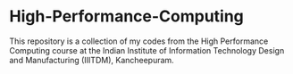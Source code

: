 ﻿# High-Performance-Computing

This repository is a collection of my codes from the High Performance Computing course at the Indian Institute of Information Technology Design and Manufacturing (IIITDM), Kancheepuram.
